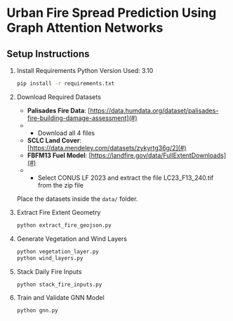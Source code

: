 # Urban Fire Spread Prediction Using Graph Attention Networks

## Setup Instructions

1. Install Requirements
   Python Version Used: 3.10
    ```bash
    pip install -r requirements.txt
    ```

3. Download Required Datasets
    - **Palisades Fire Data**: [https://data.humdata.org/dataset/palisades-fire-building-damage-assessment](#)
    - - Download all 4 files
    - **SCLC Land Cover**: [https://data.mendeley.com/datasets/zykyrtg36g/2](#)
    - **FBFM13 Fuel Model**: [https://landfire.gov/data/FullExtentDownloads](#)
    - - Select CONUS LF 2023 and extract the file LC23_F13_240.tif from the zip file

    Place the datasets inside the `data/` folder.

5. Extract Fire Extent Geometry
    ```bash
    python extract_fire_geojson.py
    ```

6. Generate Vegetation and Wind Layers
    ```bash
    python vegetation_layer.py
    python wind_layers.py
    ```

7. Stack Daily Fire Inputs
    ```bash
    python stack_fire_inputs.py
    ```

8. Train and Validate GNN Model
    ```bash
    python gnn.py
    ```
